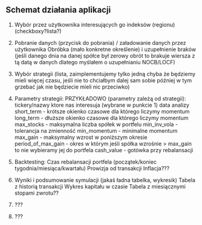 ## Schemat działania aplikacji

1. Wybór przez użytkownika interesujących go indeksów (regionu) (checkboxy?lista?)

2. Pobranie danych (przycisk do pobrania) / załadowanie danych przez użytkownika
    Obróbka (mało konkretne określenie) i uzupełnienie braków (jeśli danego dnia na danej spółce był zerowy obrót to brakuje wiersza z tą datą w danych dlatego myślałem o uzupełnianiu NOCB/LOCF)
    
    
3. Wybór strategii (lista, zaimplementujemy tylko jedną chyba że będziemy mieli
więcej czasu, jeśli nie to chciałbym dalej sam sobie później w tym grzebać jak nie
będziecie mieli nic przeciwko)

4. Parametry strategii:
    PRZYKŁADOWO (parametry zależą od strategii):
    tickery/nazwy ktore nas interesuja (wybrane w punkcie 1)
    data analizy
    short_term - krótsze okienko czasowe dla którego liczymy momentum
    long_term - dłuższe okienko czasowe dla którego liczymy momentum
    max_stocks - maksymalna liczba spółek w portfelu
    min_inv_vola - tolerancja na zmienność
    min_momentum - minimalne momentum
    max_gain - maksymalny wzrost w poniższym okresie
    period_of_max_gain - okres w którym jeśli spółka wzrośnie > max_gain to nie wybieramy jej do portfela
    cash_value - gotówka przy rebalansacji

5. Backtesting:
    Czas rebalansacji portfela (początek/koniec tygodnia/miesiąca/kwartału)
    Prowizja od transakcji
    Inflacja???

6. Wyniki i podsumowanie symulacji (jakaś ładna tabelka, wykresik)
    Tabela z historią transakcji
    Wykres kapitału w czasie
    Tabela z miesiącznymi stopami zwrotu??
    
7. ???

8. ???
